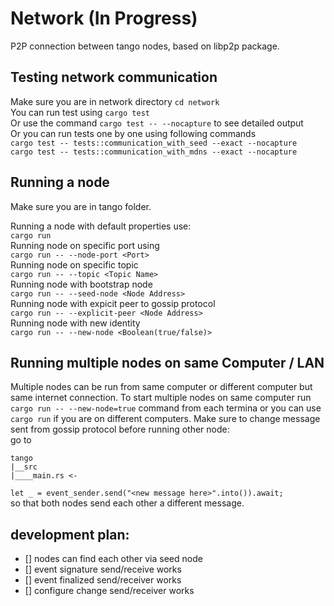 # Network (In Progress)
P2P connection between tango nodes, based on libp2p package.

## Testing network communication
Make sure you are in network directory `cd network`<br />
You can run test using `cargo test` <br />
Or use the command `cargo test -- --nocapture` to see detailed output <br />
Or you can run tests one by one using following commands<br />
`cargo test -- tests::communication_with_seed --exact --nocapture` <br />
`cargo test -- tests::communication_with_mdns --exact --nocapture` <br />

## Running a node
Make sure you are in tango folder.<br />

Running a node with default properties use:<br />
`cargo run`<br />
Running node on specific port using<br />
`cargo run -- --node-port <Port>`<br />
Running node on specific topic<br />
`cargo run -- --topic <Topic Name>`<br />
Running node with bootstrap node<br />
`cargo run -- --seed-node <Node Address>`<br />
Running node with expicit peer to gossip protocol<br />
`cargo run -- --explicit-peer <Node Address>`<br />
Running node with new identity<br />
`cargo run -- --new-node <Boolean(true/false)>`<br />

## Running multiple nodes on same Computer / LAN
Multiple nodes can be run from same computer or different computer but same internet connection.
To start multiple nodes on same computer run `cargo run -- --new-node=true` command from each termina or you can use `cargo run` if you are on different computers. Make sure to change message sent from gossip protocol before running other node:<br /> 
go to<br />

```
tango
|__src
|____main.rs <-
```

`let _ = event_sender.send("<new message here>".into()).await;`<br />
so that both nodes send each other a different message.


##  development plan:
- [] nodes can find each other via seed node
- [] event signature send/receive works
- [] event finalized send/receiver works
- [] configure change send/receiver works